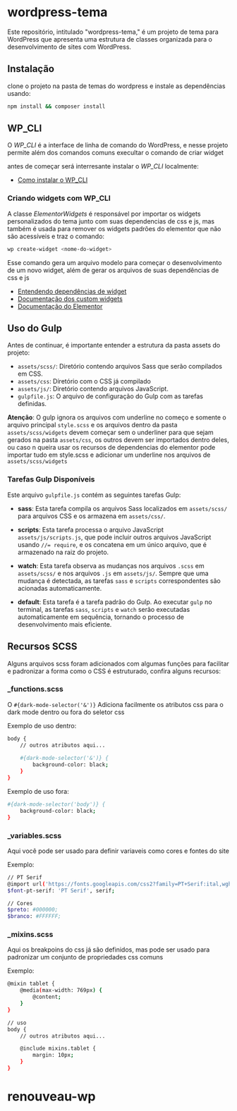 
# wordpress-tema

Este repositório, intitulado "wordpress-tema," é um projeto de tema para WordPress que apresenta uma estrutura de classes organizada para o desenvolvimento de sites com WordPress.

## Instalação

clone o projeto na pasta de temas do wordpress e instale as dependências usando:

```bash
npm install && composer install 
```
    
## WP_CLI

O *WP_CLI* é a interface de linha de comando do WordPress, e nesse projeto permite além dos comandos comuns execultar o comando de criar widget

antes de começar será interresante instalar o *WP_CLI* localmente:

- [Como instalar o WP_CLI](https://wp-cli.org/#installing)

### Criando widgets com WP_CLI

A classe *ElementorWidgets* é responsável por importar os widgets personalizados do tema junto com suas dependencias de css e js, mas também é usada para remover os widgets padrões do elementor que não são acessíveis e traz o comando:

```bash
wp create-widget <nome-do-widget>
```

Esse comando gera um arquivo modelo para começar o desenvolvimento de um novo widget, além de gerar os arquivos de suas dependências de css e js 

- [Entendendo dependências de widget](https://developers.elementor.com/docs/widgets/widget-dependencies/)
- [Documentação dos custom widgets](https://developers.elementor.com/docs/widgets/)
- [Documentação do Elementor](https://developers.elementor.com/)

## Uso do Gulp

Antes de continuar, é importante entender a estrutura da pasta assets do projeto:


- `assets/scss/`: Diretório contendo arquivos Sass que serão compilados em CSS.
- `assets/css`: Díretório com o CSS já compilado
- `assets/js/`: Diretório contendo arquivos JavaScript.
- `gulpfile.js`: O arquivo de configuração do Gulp com as tarefas definidas.

**Atenção**: O gulp ignora os arquivos com underline no começo e somente o arquivo principal `style.scss` e os arquivos dentro da pasta `assets/scss/widgets` devem começar sem o underliner para que sejam gerados na pasta `assets/css`, os outros devem ser importados dentro deles, ou caso n queira usar os recursos de dependencias do elementor pode importar tudo em style.scss e adicionar um underline nos arquivos de `assets/scss/widgets`

### Tarefas Gulp Disponíveis

Este arquivo `gulpfile.js` contém as seguintes tarefas Gulp:

- **sass**: Esta tarefa compila os arquivos Sass localizados em `assets/scss/` para arquivos CSS e os armazena em `assets/css/`.

- **scripts**: Esta tarefa processa o arquivo JavaScript `assets/js/scripts.js`, que pode incluir outros arquivos JavaScript usando `//= require`, e os concatena em um único arquivo, que é armazenado na raiz do projeto.

- **watch**: Esta tarefa observa as mudanças nos arquivos `.scss` em `assets/scss/` e nos arquivos `.js` em `assets/js/`. Sempre que uma mudança é detectada, as tarefas `sass` e `scripts` correspondentes são acionadas automaticamente.

- **default**: Esta tarefa é a tarefa padrão do Gulp. Ao executar `gulp` no terminal, as tarefas `sass`, `scripts` e `watch` serão executadas automaticamente em sequência, tornando o processo de desenvolvimento mais eficiente.

## Recursos SCSS

Alguns arquivos scss foram adicionados com algumas funções para facilitar e padronizar a forma como o CSS é estruturado, confira alguns recursos:

### _functions.scss

O `#{dark-mode-selector('&')}` Adiciona facilmente os atributos css para o dark mode dentro ou fora do seletor css

Exemplo de uso dentro:

```bash
body {
    // outros atributos aqui...
    
    #{dark-mode-selector('&')} {
        background-color: black;
    }
}
```

Exemplo de uso fora:

```bash
#{dark-mode-selector('body')} {
    background-color: black;
}

```

### _variables.scss

Aqui você pode ser usado para definir variaveis como cores e fontes do site

Exemplo:

```bash
// PT Serif
@import url('https://fonts.googleapis.com/css2?family=PT+Serif:ital,wght@0,400;0,700;1,400;1,700&display=swap');
$font-pt-serif: 'PT Serif', serif;

// Cores
$preto: #000000;
$branco: #FFFFFF;

```

### _mixins.scss

Aqui os breakpoins do css já são definidos, mas pode ser usado para padronizar um conjunto de propriedades css comuns 

Exemplo:

```bash
@mixin tablet {
    @media(max-width: 769px) {
        @content;
    }
}

// uso 
body {  
    // outros atributos aqui...

    @include mixins.tablet {
        margin: 10px;
    }
}
```

# renouveau-wp
